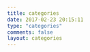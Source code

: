 ```yaml
---
title: categories
date: 2017-02-23 20:15:11
type: "categories"
comments: false
layout: categories
---
```

